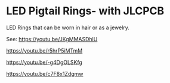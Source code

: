 # LED Pigtail Rings- with JLCPCB
LED Rings that can be worn in hair or as a jewelry.

See:
https://youtu.be/JKgMMASDhlU

https://youtu.be/r5hrP5iMTmM

https://youtu.be/-g4DgOLSKfg

https://youtu.be/c7F8x1Zdgmw
